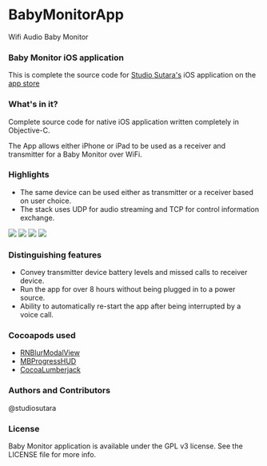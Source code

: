 BabyMonitorApp
==============

Wifi Audio Baby Monitor

### Baby Monitor iOS application
This is complete the source code for [Studio Sutara's](studiosutara.com) iOS application on the [app store](https://itunes.apple.com/us/app/hear-my-baby/id773634884)

### What's in it?
Complete source code for native iOS application written completely in Objective-C. 

The App allows either iPhone or iPad to be used as a receiver and transmitter for a Baby Monitor over WiFi.
### Highlights

   * The same device can be used either as transmitter or a receiver based on user choice.
   * The stack uses UDP for audio streaming and TCP for control information exchange.


![](https://github.com/studiosutara/BabyMonitorApp/blob/master/Resources/iPhone1.jpg)
![](https://github.com/studiosutara/BabyMonitorApp/blob/master/Resources/iPhone2.jpg)
![](https://github.com/studiosutara/BabyMonitorApp/blob/master/Resources/iPhone3.jpg)
![](https://github.com/studiosutara/BabyMonitorApp/blob/master/Resources/iPhone4.jpg)


### Distinguishing features

   * Convey transmitter device battery levels and missed calls to receiver device.
   * Run the app for over 8 hours without being plugged in to a power source.
   * Ability to automatically re-start the app after being interrupted by a voice call.

### Cocoapods used
* [RNBlurModalView](http://cocoadocs.org/docsets/RNBlurModalView/0.1.0/)
* [MBProgressHUD](http://cocoadocs.org/docsets/MBProgressHUD/0.9/)
* [CocoaLumberjack](http://cocoadocs.org/docsets/CocoaLumberjack/1.9.2/)

### Authors and Contributors
@studiosutara

### License
Baby Monitor application is available under the GPL v3 license. See the LICENSE file for more info. 

